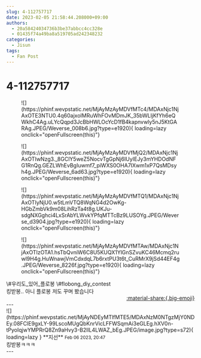 ```yaml
---
slug: 4-112757717
date: 2023-02-05 21:58:44.208000+09:00
authors:
  - 20a58424034736b3be37abbcc4cc328e
  - 01435f74a49ba8a519705ad242348232
categories:
  - Jisun
tags:
  - Fan Post
---
```


# 4-112757717

<div class="post-container" markdown="1">
<div class="content-container md-sidebar__scrollwrap" markdown="1">


<figure markdown="1">
![](https://phinf.wevpstatic.net/MjAyMzAyMDVfMTc4/MDAxNjc1NjAxOTE3NTU0.4q60ajxoIMRuWhFOvMDmJK_35bWLljKfYh6eQWkhC4Ag.uLYcQqpd3JcBbHWLOcYcD1fB4kapnvwly5nJ5KtGARAg.JPEG/Weverse_008b6.jpg?type=e1920){ loading=lazy onclick="openFullscreen(this)"}
</figure>

<figure markdown="1">
![](https://phinf.wevpstatic.net/MjAyMzAyMDVfMjQ2/MDAxNjc1NjAxOTIwNzg3._8GClY5weZ5NocvTgGpNj6IUyIEJy3mYHDOdNFG1RnQg.GEZLWhEvBgIuwmf7_piWXS0OHA7IXwm1xP7QsMDsyh4g.JPEG/Weverse_6ad63.jpg?type=e1920){ loading=lazy onclick="openFullscreen(this)"}
</figure>

<figure markdown="1">
![](https://phinf.wevpstatic.net/MjAyMzAyMDVfMTQ1/MDAxNjc1NjAxOTIyNjU0.w5tLmVTQ8WqNG4d2OwKg-HGbZmbVk9m08LihRzTa4t8g.UKJu-sdgNXGghci4LxSrAbYLWvkYPfqMTTcBz9LUSOYg.JPEG/Weverse_d3904.jpg?type=e1920){ loading=lazy onclick="openFullscreen(this)"}
</figure>

<figure markdown="1">
![](https://phinf.wevpstatic.net/MjAyMzAyMDVfMTAw/MDAxNjc1NjAxOTIzOTA1.hsTbQvniW6C8U5KUQX1YlGnSZvuKC46Mcmq2ruwl9H4g.HuWnawjVmCdxdqL7b6rxtPU3t6t_CuRMrX9jSd44EF4g.JPEG/Weverse_8226f.jpg?type=e1920){ loading=lazy onclick="openFullscreen(this)"}
</figure>
\#우리도_있어_플로봉 \#flobong_diy_contest <br>킹받봉.. 아니 플로봉 저도 꾸며 봤습니다

</div>
</div>

<div style="text-align: right;" markdown="1">
<a href="https://weverse.io/fromis9/fanpost/4-112757717" style="text-align: right;">:material-share:{.big-emoji}</a>
</div>
---

<div class="comments-container md-sidebar__scrollwrap" markdown="1">
<div class="comment" markdown="1">
<div class='id-container' markdown="1">
![](https://phinf.wevpstatic.net/MjAyNDEyMTlfMTE5/MDAxNzM0NTgzMjY0NDEy.08FClE9gxLY-99LscoMUgQbKnrVicLFFWSqmAi3eGLEg.hXV0n-tPyoIqjwYMPRrQ8Zn9aHvy3-B2llL4LWAZ_bEg.JPEG/image.jpg?type=s72){ loading=lazy }
**<span class="artist">지선</span>** <small>Feb 06 2023, 20:47</small><br>
</div>
<div class='comment-body' markdown="1">
킹받봉ㅋㅋㅋ
</div>
</div>
</div>
---

